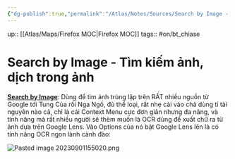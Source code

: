```yaml
---
{"dg-publish":true,"permalink":"/Atlas/Notes/Sources/Search by Image - Tìm kiếm ảnh, dịch trong ảnh/"}
---
```


up:: [[Atlas/Maps/Firefox MOC\|Firefox MOC]]
tags:: #on/bt_chiase 

# Search by Image - Tìm kiếm ảnh, dịch trong ảnh
[**Search by Image**](https://addons.mozilla.org/en-US/firefox/addon/search_by_image/): Dùng để tìm ảnh trùng lặp trên RẤT nhiều nguồn từ Google tới Tung Của rồi Nga Ngố, đủ thể loại, rất nhẹ cài vào chả dùng tí tài nguyên nào cả, chỉ là cái Context Menu cực đơn giản nhưng đa năng, và tính năng mà rất nhiều người sẽ thèm muốn là OCR dùng để xuất chữ ra từ ảnh dựa trên Google Lens. Vào Options của nó bật Google Lens lên là có tính năng OCR ngon lành cành đào:

![Pasted image 20230901155020.png](/img/user/Atlas/Utilities/Images/Pasted%20image%2020230901155020.png)